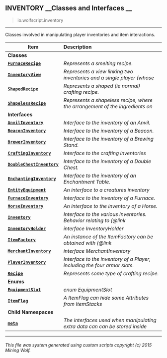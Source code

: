 ## INVENTORY __Classes and Interfaces __

>io.wolfscript.inventory

---

Classes involved in manipulating player inventories and item interactions.

Item | Description   
--- | :--- 
__Classes__|
__[`FurnaceRecipe`](FurnaceRecipe.md)__ | _Represents a smelting recipe._ 
__[`InventoryView`](InventoryView.md)__ | _Represents a view linking two inventories and a single player (whose_ 
__[`ShapedRecipe`](ShapedRecipe.md)__ | _Represents a shaped (ie normal) crafting recipe._ 
__[`ShapelessRecipe`](ShapelessRecipe.md)__ | _Represents a shapeless recipe, where the arrangement of the ingredients on_ 
__Interfaces__|
__[`AnvilInventory`](AnvilInventory.md)__ | _Interface to the inventory of an Anvil._ 
__[`BeaconInventory`](BeaconInventory.md)__ | _Interface to the inventory of a Beacon._ 
__[`BrewerInventory`](BrewerInventory.md)__ | _Interface to the inventory of a Brewing Stand._ 
__[`CraftingInventory`](CraftingInventory.md)__ | _Interface to the crafting inventories_ 
__[`DoubleChestInventory`](DoubleChestInventory.md)__ | _Interface to the inventory of a Double Chest._ 
__[`EnchantingInventory`](EnchantingInventory.md)__ | _Interface to the inventory of an Enchantment Table._ 
__[`EntityEquipment`](EntityEquipment.md)__ | _An interface to a creatures inventory_ 
__[`FurnaceInventory`](FurnaceInventory.md)__ | _Interface to the inventory of a Furnace._ 
__[`HorseInventory`](HorseInventory.md)__ | _An interface to the inventory of a Horse._ 
__[`Inventory`](Inventory.md)__ | _Interface to the various inventories. Behavior relating to {@link_ 
__[`InventoryHolder`](InventoryHolder.md)__ | _interface InventoryHolder_ 
__[`ItemFactory`](ItemFactory.md)__ | _An instance of the ItemFactory can be obtained with {@link_ 
__[`MerchantInventory`](MerchantInventory.md)__ | _interface MerchantInventory_ 
__[`PlayerInventory`](PlayerInventory.md)__ | _Interface to the inventory of a Player, including the four armor slots._ 
__[`Recipe`](Recipe.md)__ | _Represents some type of crafting recipe._ 
__Enums__|
__[`EquipmentSlot`](EquipmentSlot.md)__ | _enum EquipmentSlot_ 
__[`ItemFlag`](ItemFlag.md)__ | _A ItemFlag can hide some Attributes from ItemStacks_ 
__Child Namespaces__|
__[`meta`](meta/0.md)__ | _The interfaces used when manipulating extra data can can be stored inside_ 



---



###### This file was system generated using custom scripts copyright (c) 2015 Mining Wolf.
	

